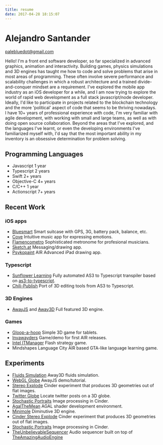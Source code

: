 ```yaml
---
title: resume
date: 2017-04-28 18:15:07
---
```


# Alejandro Santander
palebluedot@gmail.com 

Hello! I'm a front end software developer, so far specialized in advanced graphics, animation and interactivity. Building games, physics simulations and 3D engines has taught me how to code and solve problems that arise in most areas of programming. These often involve severe performance and scalability challenges in which a robust architecture and a trained divide-and-conquer mindset are a requirement. I've explored the mobile app industry as an iOS developer for a while, and I am now trying to explore the world of rapid web development as a full stack javascript/node developer. Ideally, I'd like to participate in projects related to the blockchain technology and the more 'political' aspect of code that seems to be thriving nowadays. I have 10+ years of professional experience with code, I'm very familiar with agile development, with working with small and large teams, as well as with doing open source collaboration. Beyond the areas that I've explored, and the languages I've learnt, or even the developing environments I've familiarized myself with, I'd say that the most important ability in my inventory is an obsessive determination for problem solving.

## Programming Languages
* Javascript 1 year
* Typescript 2 years
* Swift 2+ years
* Objective-C 4+ years
* C/C++ 1 year
* Actionscript 7+ years

## Recent Work
### iOS apps
* [Bluesmart](http://ar.bluesmart.com)
Smart suitcase with GPS, 3G, battery pack, balance, etc.
* [Cove](http://cove-app.com)
Intuitive music app for expressing emotions.
* [Flamencometro](http://fmoh.es)
Sophisticated metronome for profesional musicians.
* [Sketch.at](http://www.psykosoft.net)
Messaging/drawing app.
* [Psykopaint](http://www.psykopaint.com)
AIR Advanced iPad drawing app.

### Typescript
* [Sunflower Learning](https://www.sunflowerlearning.com)
Fully automated AS3 to Typescript transpiler based on [as3-to-typescript](https://github.com/fdecampredon/as3-to-typescript).
* [Chili-Publish](http://chili-publish.com)
Port of 3D editing tools from AS3 to Typescript.

### 3D Engines
* [AwayJS](https://github.com/awayjs) and [Away3D](http://away3d.com)
Full featured 3D engine.

### Games
* [Gloop-a-hoop](https://play.google.com/store/apps/details?id=air.gloopahoop&hl=en)
Simple 3D game for tablets.
* [Invawayders](https://www.facebook.com/invawayders)
Game/demo for first AIR releases.
* [Intel ITManager](https://plan.seek.intel.com/ITDMGameEOL4473)
Flash strategy game.
* Mindshapes Language City
AIR based GTA-like language learning game.

## Experiments
* [Fluids Simulation](https://www.youtube.com/watch?v=B261DelYI7w)
Away3D fluids simulation.
* [WebGL Globe](http://typescript.away3d.com/examples/Intermediate_Globe.html)
AwayJS demo/tutorial.
* [Stereo Explode](https://www.flickr.com/photos/90643083@N08/albums/72157632120315555)
Cinder experiment that produces 3D geometries out of flat images.
* [Twitter Globe](https://vimeo.com/31057736)
Locate twitter posts on a 3D globe.
* [Stochastic Portraits](https://www.flickr.com/photos/90643083@N08/albums/72157632120125631)
Image processing in Cinder.
* [AgalTheMean](https://vimeo.com/31452884)
AGAL shader development environment.
* [Minimole](https://github.com/thepalebluedot/minimole-core)
Diminutive 3D engine.
* [Cinder Stereo Explode](https://www.flickr.com/photos/90643083@N08/albums/72157632120315555)
Cinder experiment that produces 3D geometries out of flat images.
* [Stochastic Portraits](https://www.flickr.com/photos/90643083@N08/albums/72157632120125631)
Image processing in Cinder.
* [TheUnbelievableSequencer](https://github.com/thepalebluedot/TheUnbelievableSequencer)
Audio sequencer built on top of [TheAmazingAudioEngine](https://github.com/TheAmazingAudioEngine/TheAmazingAudioEngine)